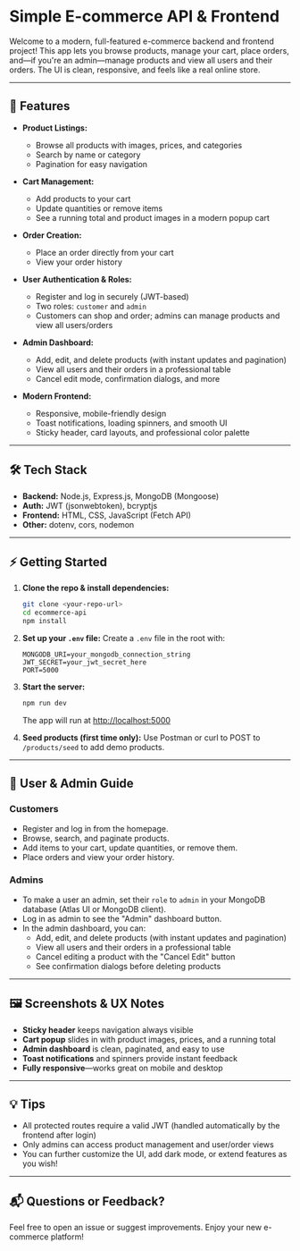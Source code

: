 # Simple E-commerce API & Frontend

Welcome to a modern, full-featured e-commerce backend and frontend project! This app lets you browse products, manage your cart, place orders, and—if you're an admin—manage products and view all users and their orders. The UI is clean, responsive, and feels like a real online store.

---

## 🚀 Features

- **Product Listings:**
  - Browse all products with images, prices, and categories
  - Search by name or category
  - Pagination for easy navigation

- **Cart Management:**
  - Add products to your cart
  - Update quantities or remove items
  - See a running total and product images in a modern popup cart

- **Order Creation:**
  - Place an order directly from your cart
  - View your order history

- **User Authentication & Roles:**
  - Register and log in securely (JWT-based)
  - Two roles: `customer` and `admin`
  - Customers can shop and order; admins can manage products and view all users/orders

- **Admin Dashboard:**
  - Add, edit, and delete products (with instant updates and pagination)
  - View all users and their orders in a professional table
  - Cancel edit mode, confirmation dialogs, and more

- **Modern Frontend:**
  - Responsive, mobile-friendly design
  - Toast notifications, loading spinners, and smooth UI
  - Sticky header, card layouts, and professional color palette

---

## 🛠️ Tech Stack
- **Backend:** Node.js, Express.js, MongoDB (Mongoose)
- **Auth:** JWT (jsonwebtoken), bcryptjs
- **Frontend:** HTML, CSS, JavaScript (Fetch API)
- **Other:** dotenv, cors, nodemon

---

## ⚡ Getting Started

1. **Clone the repo & install dependencies:**
   ```sh
   git clone <your-repo-url>
   cd ecommerce-api
   npm install
   ```

2. **Set up your `.env` file:**
   Create a `.env` file in the root with:
   ```env
   MONGODB_URI=your_mongodb_connection_string
   JWT_SECRET=your_jwt_secret_here
   PORT=5000
   ```

3. **Start the server:**
   ```sh
   npm run dev
   ```
   The app will run at [http://localhost:5000](http://localhost:5000)

4. **Seed products (first time only):**
   Use Postman or curl to POST to `/products/seed` to add demo products.

---

## 👤 User & Admin Guide

### Customers
- Register and log in from the homepage.
- Browse, search, and paginate products.
- Add items to your cart, update quantities, or remove them.
- Place orders and view your order history.

### Admins
- To make a user an admin, set their `role` to `admin` in your MongoDB database (Atlas UI or MongoDB client).
- Log in as admin to see the "Admin" dashboard button.
- In the admin dashboard, you can:
  - Add, edit, and delete products (with instant updates and pagination)
  - View all users and their orders in a professional table
  - Cancel editing a product with the "Cancel Edit" button
  - See confirmation dialogs before deleting products

---

## 🖼️ Screenshots & UX Notes
- **Sticky header** keeps navigation always visible
- **Cart popup** slides in with product images, prices, and a running total
- **Admin dashboard** is clean, paginated, and easy to use
- **Toast notifications** and spinners provide instant feedback
- **Fully responsive**—works great on mobile and desktop

---

## 💡 Tips
- All protected routes require a valid JWT (handled automatically by the frontend after login)
- Only admins can access product management and user/order views
- You can further customize the UI, add dark mode, or extend features as you wish!

---

## 📬 Questions or Feedback?
Feel free to open an issue or suggest improvements. Enjoy your new e-commerce platform! 
